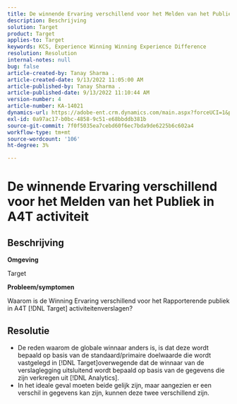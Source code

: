 ```yaml
---
title: De winnende Ervaring verschillend voor het Melden van het Publiek in A4T activiteit
description: Beschrijving
solution: Target
product: Target
applies-to: Target
keywords: KCS, Experience Winning Winning Experience Difference
resolution: Resolution
internal-notes: null
bug: false
article-created-by: Tanay Sharma .
article-created-date: 9/13/2022 11:05:00 AM
article-published-by: Tanay Sharma .
article-published-date: 9/13/2022 11:10:44 AM
version-number: 4
article-number: KA-14021
dynamics-url: https://adobe-ent.crm.dynamics.com/main.aspx?forceUCI=1&pagetype=entityrecord&etn=knowledgearticle&id=9227aee8-5333-ed11-9db1-002248086735
exl-id: 0a97ac17-b0bc-4858-9c51-e68bbddb381b
source-git-commit: 7f0f5035ea7cebd60f6ec7bda9de6225b6c602a4
workflow-type: tm+mt
source-wordcount: '106'
ht-degree: 3%

---
```


# De winnende Ervaring verschillend voor het Melden van het Publiek in A4T activiteit

## Beschrijving


<b>Omgeving</b>

Target



<b>Probleem/symptomen</b>

Waarom is de Winning Ervaring verschillend voor het Rapporterende publiek in A4T [!DNL Target] activiteitenverslagen?




## Resolutie


- De reden waarom de globale winnaar anders is, is dat deze wordt bepaald op basis van de standaard/primaire doelwaarde die wordt vastgelegd in [!DNL Target]overwegende dat de winnaar van de verslaglegging uitsluitend wordt bepaald op basis van de gegevens die zijn verkregen uit [!DNL Analytics].
- In het ideale geval moeten beide gelijk zijn, maar aangezien er een verschil in gegevens kan zijn, kunnen deze twee verschillend zijn.
